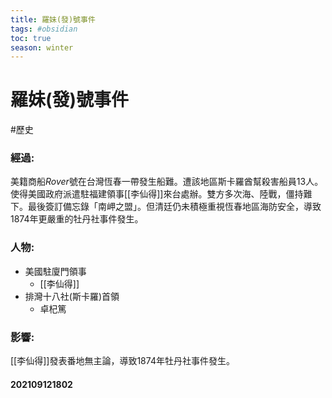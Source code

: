 ```yaml
---
title: 羅妹(發)號事件
tags: #obsidian 
toc: true
season: winter
---
```

# 羅妹(發)號事件
#歷史

### 經過:
美籍商船*Rover*號在台灣恆春一帶發生船難。遭該地區斯卡羅酋幫殺害船員13人。使得美國政府派遣駐福建領事[[李仙得]]來台處辦。雙方多次海、陸戰，僵持難下。最後簽訂備忘錄「南岬之盟」。但清廷仍未積極重視恆春地區海防安全，導致1874年更嚴重的牡丹社事件發生。

### 人物:
- 美國駐廈門領事
	- [[李仙得]]
- 排灣十八社(斯卡羅)首領
	- 卓杞篤

### 影響:
[[李仙得]]發表番地無主論，導致1874年牡丹社事件發生。

#### 202109121802
